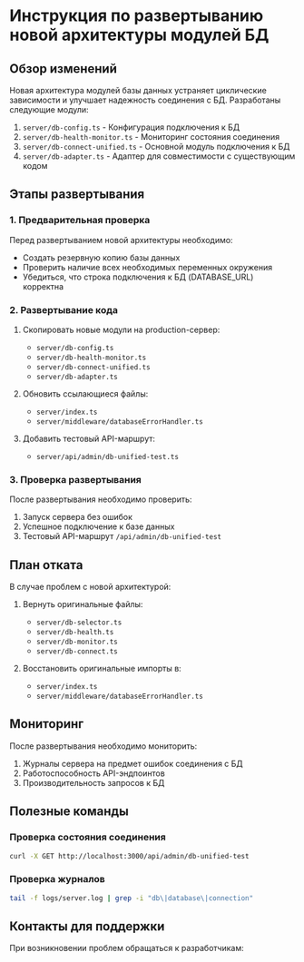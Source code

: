 # Инструкция по развертыванию новой архитектуры модулей БД

## Обзор изменений

Новая архитектура модулей базы данных устраняет циклические зависимости и улучшает надежность соединения с БД. Разработаны следующие модули:

1. `server/db-config.ts` - Конфигурация подключения к БД
2. `server/db-health-monitor.ts` - Мониторинг состояния соединения 
3. `server/db-connect-unified.ts` - Основной модуль подключения к БД
4. `server/db-adapter.ts` - Адаптер для совместимости с существующим кодом

## Этапы развертывания

### 1. Предварительная проверка

Перед развертыванием новой архитектуры необходимо:

- Создать резервную копию базы данных
- Проверить наличие всех необходимых переменных окружения
- Убедиться, что строка подключения к БД (DATABASE_URL) корректна

### 2. Развертывание кода

1. Скопировать новые модули на production-сервер:
   - `server/db-config.ts`
   - `server/db-health-monitor.ts`
   - `server/db-connect-unified.ts`
   - `server/db-adapter.ts`

2. Обновить ссылающиеся файлы:
   - `server/index.ts`
   - `server/middleware/databaseErrorHandler.ts`

3. Добавить тестовый API-маршрут:
   - `server/api/admin/db-unified-test.ts`

### 3. Проверка развертывания

После развертывания необходимо проверить:

1. Запуск сервера без ошибок
2. Успешное подключение к базе данных
3. Тестовый API-маршрут `/api/admin/db-unified-test`

## План отката

В случае проблем с новой архитектурой:

1. Вернуть оригинальные файлы:
   - `server/db-selector.ts`
   - `server/db-health.ts`
   - `server/db-monitor.ts`
   - `server/db-connect.ts`

2. Восстановить оригинальные импорты в:
   - `server/index.ts`
   - `server/middleware/databaseErrorHandler.ts`

## Мониторинг

После развертывания необходимо мониторить:

1. Журналы сервера на предмет ошибок соединения с БД
2. Работоспособность API-эндпоинтов
3. Производительность запросов к БД

## Полезные команды

### Проверка состояния соединения

```bash
curl -X GET http://localhost:3000/api/admin/db-unified-test
```

### Проверка журналов

```bash
tail -f logs/server.log | grep -i "db\|database\|connection"
```

## Контакты для поддержки

При возникновении проблем обращаться к разработчикам: